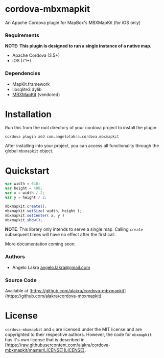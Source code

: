 cordova-mbxmapkit
=================

An Apache Cordova plugin for MapBox's MBXMapKit (for iOS only)

### Requirements

**NOTE: This plugin is designed to run a single instance of a native map.**

* Apache Cordova (3.5+)
* iOS (7.1+)

### Dependencies

* MapKit.framework
* libsqlite3.dylib
* [MBXMapKit](https://github.com/mapbox/mbxmapkit) (vendored)

# Installation

Run this from the root directory of your cordova project to install the plugin:

    cordova plugin add com.angelolakra.cordova.mbxmapkit

After installing into your project, you can access all functionality
through the global `mbxmapkit` object.

# Quickstart

```javascript
var width = 640;
var height = 480;
var x = width / 2;
var y = height / 2;

mbxmapkit.create();
mbxmapkit.setSize( width, height );
mbxmapkit.setCenter( x, y )
mbxmapkit.show();
```

**NOTE**: This library only intends to serve a single map. Calling
  `create` subsequent times will have no effect after the first call.

More documentation coming soon.

### Authors

* Angelo Lakra <angelo.lakra@gmail.com>

### Source Code

Available at [https://github.com/alakra/cordova-mbxmapkit](https://github.com/alakra/cordova-mbxmapkit)

# License

`cordova-mbxmapkit` and `q` are licensed under the MIT license and are
copyrighted to their respective authors.  However, the code for
`mbxmapkit` has it's own license that is described in
[https://raw.githubusercontent.com/alakra/cordova-mbxmapkit/master/LICENSE](LICENSE).
